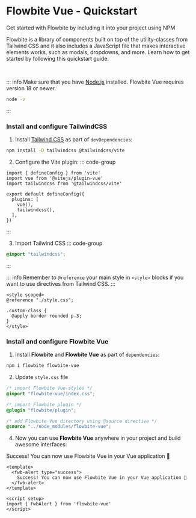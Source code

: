 <script setup>
import { FwbAlert } from '../../src/index'
</script>

# Flowbite Vue - Quickstart

Get started with Flowbite by including it into your project using NPM

Flowbite is a library of components built on top of the utility-classes from Tailwind CSS and it also includes a JavaScript file that makes interactive elements works, such as modals, dropdowns, and more. Learn how to get started by following this quickstart guide.

<br>

::: info
Make sure that you have [Node.js](https://nodejs.org/en/) installed. Flowbite Vue requires version 18 or newer.
```bash
node -v
```
:::

### Install and configure TailwindCSS

1. Install [Tailwind CSS](https://tailwindcss.com/docs/installation/using-vite) as part of `devDependencies`:

```bash
npm install -D tailwindcss @tailwindcss/vite
```

2. Configure the Vite plugin:
::: code-group

```js{3,8} [vite.config.js]
import { defineConfig } from 'vite'
import vue from '@vitejs/plugin-vue'
import tailwindcss from '@tailwindcss/vite'

export default defineConfig({
  plugins: [
    vue(),
    tailwindcss(),
  ],
})
```
:::

3. Import Tailwind CSS
::: code-group
```css [src/style.css]
@import "tailwindcss";
```
:::

::: info
Remember to `@reference` your main style in `<style>` blocks if you want to use directives from Tailwind CSS.
:::

```vue{2}
<style scoped>
@reference "./style.css";

.custom-class {
  @apply border rounded p-3;
}
</style>
```

### Install and configure Flowbite Vue
1. Install **Flowbite** and **Flowbite Vue** as part of `dependencies`:

```bash
npm i flowbite flowbite-vue
```

2. Update `style.css` file

```css
/* import Flowbite Vue styles */
@import "flowbite-vue/index.css";

/* import Flowbite plugin */
@plugin "flowbite/plugin";

/* add Flowbite Vue directory using @source directive */
@source "../node_modules/flowbite-vue";
```

4. Now you can use **Flowbite Vue** anywhere in your project and build awesome interfaces:

<div class="vp-raw">
  <fwb-alert type="success">
    Success! You can now use Flowbite Vue in your Vue application 🎉
  </fwb-alert>
</div>

```vue
<template>
  <fwb-alert type="success">
    Success! You can now use Flowbite Vue in your Vue application 🎉
  </fwb-alert>
</template>

<script setup>
import { FwbAlert } from 'flowbite-vue'
</script>
```

